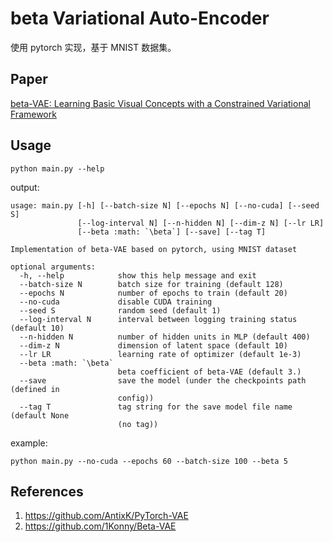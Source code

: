 # beta Variational Auto-Encoder

使用 pytorch 实现，基于 MNIST 数据集。

## Paper

[beta-VAE: Learning Basic Visual Concepts with a Constrained Variational Framework](https://openreview.net/forum?id=Sy2fzU9gl)

## Usage

```shell
python main.py --help
```

output:

```
usage: main.py [-h] [--batch-size N] [--epochs N] [--no-cuda] [--seed S]
               [--log-interval N] [--n-hidden N] [--dim-z N] [--lr LR]  
               [--beta :math: `\beta`] [--save] [--tag T]

Implementation of beta-VAE based on pytorch, using MNIST dataset

optional arguments:
  -h, --help            show this help message and exit
  --batch-size N        batch size for training (default 128)
  --epochs N            number of epochs to train (default 20)
  --no-cuda             disable CUDA training
  --seed S              random seed (default 1)
  --log-interval N      interval between logging training status (default 10)
  --n-hidden N          number of hidden units in MLP (default 400)
  --dim-z N             dimension of latent space (default 10)
  --lr LR               learning rate of optimizer (default 1e-3)
  --beta :math: `\beta`
                        beta coefficient of beta-VAE (default 3.)
  --save                save the model (under the checkpoints path (defined in
                        config))
  --tag T               tag string for the save model file name (default None
                        (no tag))
```

example:

```shell
python main.py --no-cuda --epochs 60 --batch-size 100 --beta 5
```

## References

1. https://github.com/AntixK/PyTorch-VAE
2. https://github.com/1Konny/Beta-VAE


